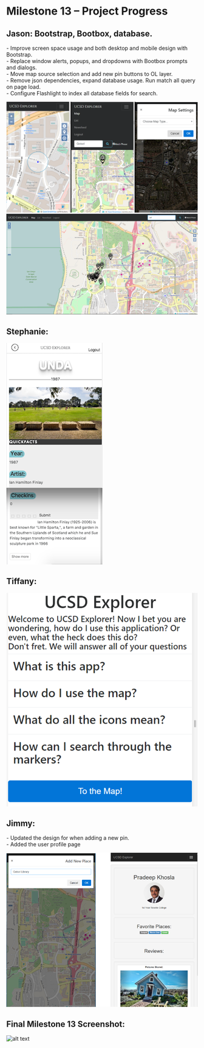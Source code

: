 <h1> Milestone 13 – Project Progress </h1>

<h2> Jason: Bootstrap, Bootbox, database. </h2>
<p> 
  - Improve screen space usage and both desktop and mobile design with Bootstrap.<br />
  - Replace window alerts, popups, and dropdowns with Bootbox prompts and dialogs.<br />
  - Move map source selection and add new pin buttons to OL layer.<br />
  - Remove json dependencies, expand database usage. Run match all query on page load.<br />
  - Configure Flashlight to index all database fields for search.
</p>

![alt text][jason_update]
![alt text][jason_update2]


<h2> Stephanie:  </h2>
<p> 

</p>

![Stephs progress screenshot][steph_update]

<h2> Tiffany:  </h2>
<p> 

</p>

![alt text][tiffany_update1]


<h2> Jimmy:  </h2>
<p>
  - Updated the design for when adding a new pin. <br /> 
  - Added the user profile page
</p>

![alt text][jimmy_update]


<h2> Final Milestone 13 Screenshot: </h2>

![alt text][final_update]

[jason_update]: ../images/milestone13/jason.png "jason update"
[jason_update2]: ../images/milestone13/jason2.png "jason update2"
[jimmy_update]: ../images/milestone13/jimmy.png "jimmy update"
[steph_update]: ../images/milestone13/stephUpdate.png
[tiffany_update1]: ../images/milestone13/tiff_1.PNG "tiff update 1"
[final_update]: ../images/milestone13/final.png "Final Screenshot"
